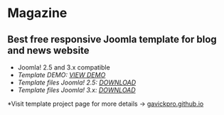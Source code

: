 Magazine
===========================

Best free responsive Joomla template for blog and news website
-------------------------

* Joomla! 2.5 and 3.x compatible
* _Template DEMO: [VIEW DEMO](http://demo.gavick.com/joomla25/magazine/)_
* _Template files Joomla! 2.5: [DOWNLOAD](https://www.gavick.com/download/joomla-25-templates/magazine.html)_
* _Template files Joomla! 3.x: [DOWNLOAD](http://www.gavick.com/download/joomla-3-templates/magazine.html)_

 *Visit template project page for more details → [gavickpro.github.io](http://gavickpro.github.io/Magazine-Free-Joomla-Template/)
